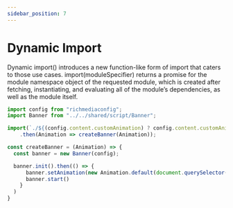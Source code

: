 ```yaml
---
sidebar_position: 7
---
```


# Dynamic Import

Dynamic import() introduces a new function-like form of import that caters to those use cases. import(moduleSpecifier) returns a promise for the module namespace object of the requested module, which is created after fetching, instantiating, and evaluating all of the module’s dependencies, as well as the module itself.


```js title="/src/300x250/script/main.js" {4,5}
import config from "richmediaconfig";
import Banner from "../../shared/script/Banner";

import(`./${(config.content.customAnimation) ? config.content.customAnimation : 'AnimationDefault'}.js`)
    .then(Animation => createBanner(Animation));

const createBanner = (Animation) => {
  const banner = new Banner(config);

  banner.init().then(() => {
      banner.setAnimation(new Animation.default(document.querySelector('.banner'), config));
      banner.start()
    }
  )
}
```

